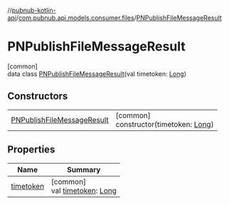 //[pubnub-kotlin-api](../../../index.md)/[com.pubnub.api.models.consumer.files](../index.md)/[PNPublishFileMessageResult](index.md)

# PNPublishFileMessageResult

[common]\
data class [PNPublishFileMessageResult](index.md)(val timetoken: [Long](https://kotlinlang.org/api/latest/jvm/stdlib/kotlin/-long/index.html))

## Constructors

| | |
|---|---|
| [PNPublishFileMessageResult](-p-n-publish-file-message-result.md) | [common]<br>constructor(timetoken: [Long](https://kotlinlang.org/api/latest/jvm/stdlib/kotlin/-long/index.html)) |

## Properties

| Name | Summary |
|---|---|
| [timetoken](timetoken.md) | [common]<br>val [timetoken](timetoken.md): [Long](https://kotlinlang.org/api/latest/jvm/stdlib/kotlin/-long/index.html) |
